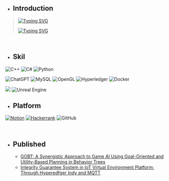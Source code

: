 

+ ## Introduction 
 > [![Typing SVG](https://readme-typing-svg.demolab.com?font=Times+New+Roman&pause=5000&color=9D9F9D&random=false&width=450&height=30&lines=Department+of+Game+Engineering)](https://git.io/typing-svg)
>
> [![Typing SVG](https://readme-typing-svg.demolab.com?font=Times+New+Roman&pause=5000&color=9D9F9D&random=false&width=450&height=30&lines=Interest%3A+Game+AI%2C+Generative+AI%2C+VR%2C+BlockChain)](https://git.io/typing-svg)




<br/>

+ ## Skil


![C++](https://img.shields.io/badge/c++-%23000000.svg?style=for-the-badge&logo=c%2B%2B&logoColor=blue)
![C#](https://img.shields.io/badge/c%23-%23000000.svg?style=for-the-badge&logo=c-sharp&logoColor=white)
![Python](https://img.shields.io/badge/python-%23000000?style=for-the-badge&logo=python&logoColor=ffdd54)

![ChatGPT](https://img.shields.io/badge/chatGPT-%23000000?style=for-the-badge&logo=openai&logoColor=green)
![MySQL](https://img.shields.io/badge/mysql-%23000000.svg?style=for-the-badge&logo=mysql&logoColor=blue)
![OpenGL](https://img.shields.io/badge/OpenGL-%23000000.svg?style=for-the-badge&logo=opengl)
![Hyperledger](https://img.shields.io/badge/hyperledger-%23000000?style=for-the-badge&logo=hyperledger&logoColor=white)
![Docker](https://img.shields.io/badge/docker-%23000000.svg?style=for-the-badge&logo=docker&logoColor=white)

<img src="https://img.shields.io/badge/Unity -000000?style=for-the-badge&logo=Unity #&logoColor=000000"/></a>
![Unreal Engine](https://img.shields.io/badge/unrealengine-%23000000.svg?style=for-the-badge&logo=unrealengine&logoColor=white) 




+ ## Platform


[![Notion](https://img.shields.io/badge/Notion-%23000000.svg?style=for-the-badge&logo=notion&logoColor=white)]((https://hyss.notion.site/Yoosung-Library-df9b2433b8be4b72858ab7764632862f?pvs=4))
[![Hackerrank](https://img.shields.io/badge/-Hackerrank-2EC866?style=for-the-badge&logo=HackerRank&logoColor=white)](https://www.hackerrank.com/profile/yoosung5508)
![GitHub](https://img.shields.io/badge/github-%23313131.svg?style=for-the-badge&logo=github&logoColor=white)



<br/>

+ ## Published
  - [GOBT: A Synergistic Approach to Game AI Using Goal-Oriented and Utility-Based Planning in Behavior Trees](https://www.jmis.org/archive/view_article?pid=jmis-10-4-321)
  - [Integrity Guarantee System in IoT Virtual Environment Platform: Through Hyperedfger Indy and MQTT](https://kism.or.kr/file/memoir/13_4_8.pdf)
 












